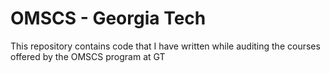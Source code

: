 # OMSCS - Georgia Tech
This repository contains code that I have written 
while auditing the courses offered by the OMSCS program at GT